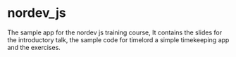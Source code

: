 nordev_js
=========

The sample app for the nordev js training course,
It contains the slides for the introductory talk, the sample code for timelord a simple timekeeping app and the exercises.
